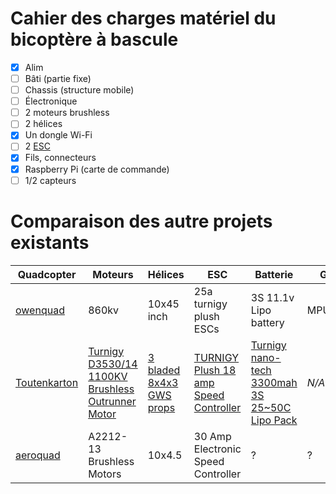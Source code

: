 Cahier des charges matériel du bicoptère à bascule
==================================================

- [x] Alim
- [ ] Bâti (partie fixe)
- [ ] Chassis (structure mobile)
- [ ] Électronique
 - [ ] 2 moteurs brushless
 - [ ] 2 hélices
 - [x] Un dongle Wi-Fi
 - [ ] 2 [ESC](https://en.wikipedia.org/wiki/Electronic_speed_control)
 - [x] Fils, connecteurs
 - [x] Raspberry Pi (carte de commande)
 - [ ] 1/2 capteurs

Comparaison des autre projets existants
=======================================


Quadcopter | Moteurs | Hélices | ESC | Batterie | Gyro
-----------|---------|---------|-----|----------|-------
[owenquad](https://code.google.com/p/owenquad/wiki/PartsList) | 860kv | 10x45 inch | 25a turnigy plush ESCs | 3S 11.1v Lipo battery  | MPU6050
[Toutenkarton](http://www.instructables.com/id/Autonomous-Cardboard-Rasberry-Pi-Controlled-Quad/) | [Turnigy D3530/14 1100KV Brushless Outrunner Motor](http://www.hobbyking.com/hobbyking/store/__18225__Turnigy_D3530_14_1100KV_Brushless_Outrunner_Motor.html) | [3 bladed 8x4x3 GWS props](http://www.gwsprops.com/3_blade_props.htm) | [TURNIGY Plush 18 amp Speed Controller](http://www.hobbyking.com/hobbyking/store/__4312__TURNIGY_Plush_18amp_Speed_Controller.html) | [Turnigy nano-tech 3300mah 3S 25~50C Lipo Pack](http://www.hobbyking.com/hobbyking/store/__11923__Turnigy_nano_tech_3300mah_3S_25_50C_Lipo_Pack.html) | _N/A_
[aeroquad](http://www.hobbytronics.co.uk/projects/quadcopter) | A2212-13 Brushless Motors | 10x4.5 | 30 Amp Electronic Speed Controller | ? | ?
